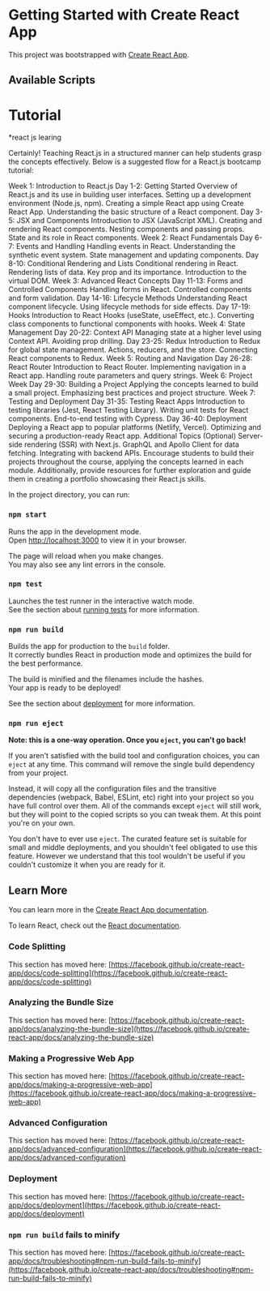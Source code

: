 # Getting Started with Create React App

This project was bootstrapped with [Create React App](https://github.com/facebook/create-react-app).

## Available Scripts
# Tutorial
*react js learing

Certainly! Teaching React.js in a structured manner can help students grasp the concepts effectively. Below is a suggested flow for a React.js bootcamp tutorial:

Week 1: Introduction to React.js
Day 1-2: Getting Started
Overview of React.js and its use in building user interfaces.
Setting up a development environment (Node.js, npm).
Creating a simple React app using Create React App.
Understanding the basic structure of a React component.
Day 3-5: JSX and Components
Introduction to JSX (JavaScript XML).
Creating and rendering React components.
Nesting components and passing props.
State and its role in React components.
Week 2: React Fundamentals
Day 6-7: Events and Handling
Handling events in React.
Understanding the synthetic event system.
State management and updating components.
Day 8-10: Conditional Rendering and Lists
Conditional rendering in React.
Rendering lists of data.
Key prop and its importance.
Introduction to the virtual DOM.
Week 3: Advanced React Concepts
Day 11-13: Forms and Controlled Components
Handling forms in React.
Controlled components and form validation.
Day 14-16: Lifecycle Methods
Understanding React component lifecycle.
Using lifecycle methods for side effects.
Day 17-19: Hooks
Introduction to React Hooks (useState, useEffect, etc.).
Converting class components to functional components with hooks.
Week 4: State Management
Day 20-22: Context API
Managing state at a higher level using Context API.
Avoiding prop drilling.
Day 23-25: Redux
Introduction to Redux for global state management.
Actions, reducers, and the store.
Connecting React components to Redux.
Week 5: Routing and Navigation
Day 26-28: React Router
Introduction to React Router.
Implementing navigation in a React app.
Handling route parameters and query strings.
Week 6: Project Week
Day 29-30: Building a Project
Applying the concepts learned to build a small project.
Emphasizing best practices and project structure.
Week 7: Testing and Deployment
Day 31-35: Testing React Apps
Introduction to testing libraries (Jest, React Testing Library).
Writing unit tests for React components.
End-to-end testing with Cypress.
Day 36-40: Deployment
Deploying a React app to popular platforms (Netlify, Vercel).
Optimizing and securing a production-ready React app.
Additional Topics (Optional)
Server-side rendering (SSR) with Next.js.
GraphQL and Apollo Client for data fetching.
Integrating with backend APIs.
Encourage students to build their projects throughout the course, applying the concepts learned in each module. Additionally, provide resources for further exploration and guide them in creating a portfolio showcasing their React.js skills.







In the project directory, you can run:

### `npm start`

Runs the app in the development mode.\
Open [http://localhost:3000](http://localhost:3000) to view it in your browser.

The page will reload when you make changes.\
You may also see any lint errors in the console.

### `npm test`

Launches the test runner in the interactive watch mode.\
See the section about [running tests](https://facebook.github.io/create-react-app/docs/running-tests) for more information.

### `npm run build`

Builds the app for production to the `build` folder.\
It correctly bundles React in production mode and optimizes the build for the best performance.

The build is minified and the filenames include the hashes.\
Your app is ready to be deployed!

See the section about [deployment](https://facebook.github.io/create-react-app/docs/deployment) for more information.

### `npm run eject`

**Note: this is a one-way operation. Once you `eject`, you can't go back!**

If you aren't satisfied with the build tool and configuration choices, you can `eject` at any time. This command will remove the single build dependency from your project.

Instead, it will copy all the configuration files and the transitive dependencies (webpack, Babel, ESLint, etc) right into your project so you have full control over them. All of the commands except `eject` will still work, but they will point to the copied scripts so you can tweak them. At this point you're on your own.

You don't have to ever use `eject`. The curated feature set is suitable for small and middle deployments, and you shouldn't feel obligated to use this feature. However we understand that this tool wouldn't be useful if you couldn't customize it when you are ready for it.

## Learn More

You can learn more in the [Create React App documentation](https://facebook.github.io/create-react-app/docs/getting-started).

To learn React, check out the [React documentation](https://reactjs.org/).

### Code Splitting

This section has moved here: [https://facebook.github.io/create-react-app/docs/code-splitting](https://facebook.github.io/create-react-app/docs/code-splitting)

### Analyzing the Bundle Size

This section has moved here: [https://facebook.github.io/create-react-app/docs/analyzing-the-bundle-size](https://facebook.github.io/create-react-app/docs/analyzing-the-bundle-size)

### Making a Progressive Web App

This section has moved here: [https://facebook.github.io/create-react-app/docs/making-a-progressive-web-app](https://facebook.github.io/create-react-app/docs/making-a-progressive-web-app)

### Advanced Configuration

This section has moved here: [https://facebook.github.io/create-react-app/docs/advanced-configuration](https://facebook.github.io/create-react-app/docs/advanced-configuration)

### Deployment

This section has moved here: [https://facebook.github.io/create-react-app/docs/deployment](https://facebook.github.io/create-react-app/docs/deployment)

### `npm run build` fails to minify

This section has moved here: [https://facebook.github.io/create-react-app/docs/troubleshooting#npm-run-build-fails-to-minify](https://facebook.github.io/create-react-app/docs/troubleshooting#npm-run-build-fails-to-minify)
